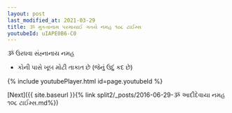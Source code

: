 ```yaml
---
layout: post
last_modified_at: 2021-03-29
title: ૐ મુકતાનામ પરમાયાઈ ગતયે નમહ ૧૦૮ ટાઈમ્સ
youtubeId: uIAPE0B6-C0
---
```

 
 
 ૐ ઉરધવા સંહ્નાનાય નમહ  
 
 -  કોની પાસે ખૂબ મોટી તાકાત છે (જેનું ઉદું કદ છે) 
 
  
 
  
 
 
 
 
 
 


{% include youtubePlayer.html id=page.youtubeId %}
 
[Next]({{ site.baseurl }}{% link  split2/_posts/2016-06-29-ૐ આદીદેવાયા નમહ ૧૦૮ ટાઈમ્સ.md%})
 
